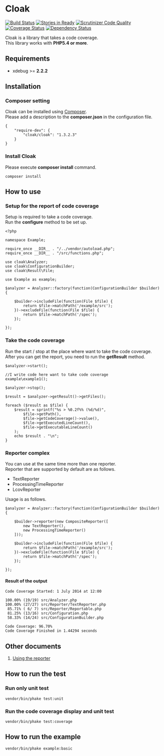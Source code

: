 Cloak
=============================

[![Build Status](https://travis-ci.org/cloak-php/cloak.svg?branch=master)](https://travis-ci.org/cloak-php/cloak)
[![Stories in Ready](https://badge.waffle.io/cloak-php/cloak.png?label=ready&title=Ready)](https://waffle.io/cloak-php/cloak)
[![Scrutinizer Code Quality](https://scrutinizer-ci.com/g/cloak-php/cloak/badges/quality-score.png?b=master)](https://scrutinizer-ci.com/g/cloak-php/cloak/?branch=master)
[![Coverage Status](https://coveralls.io/repos/cloak-php/cloak/badge.png)](https://coveralls.io/r/cloak-php/cloak)
[![Dependency Status](https://www.versioneye.com/user/projects/53fd5938f4df151fd300000d/badge.svg?style=flat)](https://www.versioneye.com/user/projects/53fd5938f4df151fd300000d)

Cloak is a library that takes a code coverage.  
This library works with **PHP5.4 or more**.

Requirements
------------------------------------------------
* xdebug >= **2.2.2**

Installation
------------------------------------------------

### Composer setting

Cloak can be installed using [Composer](https://getcomposer.org/).  
Please add a description to the **composer.json** in the configuration file.

	{
		"require-dev": {
			"cloak/cloak": "1.3.2.3"
		}
	}

### Install Cloak

Please execute **composer install** command.

	composer install

How to use
------------------------------------------------

### Setup for the report of code coverage

Setup is required to take a code coverage.  
Run the **configure** method to be set up.

	<?php

	namespace Example;

	require_once __DIR__ . "/../vendor/autoload.php";
	require_once __DIR__ . "/src/functions.php";

	use cloak\Analyzer;
	use cloak\ConfigurationBuilder;
	use cloak\Result\File;

	use Example as example;

	$analyzer = Analyzer::factory(function(ConfigurationBuilder $builder) {

	    $builder->includeFile(function(File $file) {
    	    return $file->matchPath('/example/src');
    	})->excludeFile(function(File $file) {
        	return $file->matchPath('/spec');
	    });

	});


### Take the code coverage

Run the start / stop at the place where want to take the code coverage.  
After you can get the report, you need to run the **getResult** method.

	$analyzer->start();

	//I write code here want to take code coverage
	example\example1();

	$analyzer->stop();

	$result = $analyzer->getResult()->getFiles();

	foreach ($result as $file) {
		$result = sprintf("%s > %0.2f%% (%d/%d)",
        	$file->getPath(),
        	$file->getCodeCoverage()->value(),
        	$file->getExecutedLineCount(),
        	$file->getExecutableLineCount()
		);
		echo $result . "\n";
	}


### Reporter complex

You can use at the same time more than one reporter.  
Reporter that are supported by default are as follows.  

* TextReporter
* ProcessingTimeReporter
* LcovReporter

Usage is as follows.  

	$analyzer = Analyzer::factory(function(ConfigurationBuilder $builder) {

	    $builder->reporter(new CompositeReporter([
    	    new TextReporter(),
        	new ProcessingTimeReporter()
	    ]));

	    $builder->includeFile(function(File $file) {
    	    return $file->matchPath('/example/src');
    	})->excludeFile(function(File $file) {
        	return $file->matchPath('/spec');
	    });

	});


#### Result of the output

	Code Coverage Started: 1 July 2014 at 12:00

	100.00% (19/19) src/Analyzer.php
	100.00% (27/27) src/Reporter/TextReporter.php
	 85.71% ( 6/ 7) src/Reporter/Reportable.php
	 81.25% (13/16) src/Configuration.php
	 58.33% (14/24) src/ConfigurationBuilder.php

	Code Coverage: 96.70%
	Code Coverage Finished in 1.44294 seconds

Other documents
------------------------------------------------

1. [Using the reporter](docs/reporter.md)


How to run the test
------------------------------------------------

### Run only unit test

	vendor/bin/phake test:unit

### Run the code coverage display and unit test

	vendor/bin/phake test:coverage

How to run the example
------------------------------------------------

	vendor/bin/phake example:basic
